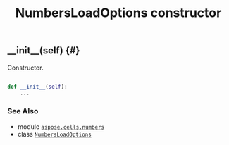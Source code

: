 ﻿---
title: NumbersLoadOptions constructor
second_title: Aspose.Cells for Python via .NET API References
description: 
type: docs
weight: 10
url: /aspose.cells.numbers/numbersloadoptions/__init__/
is_root: false
---

## \_\_init\_\_(self) {#}

Constructor.



```python

def __init__(self):
    ...
```





### See Also
* module [`aspose.cells.numbers`](../../)
* class [`NumbersLoadOptions`](/cells/python-net/aspose.cells.numbers/numbersloadoptions)
